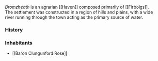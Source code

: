 *Bromzheath* is an agrarian [[Haven]] composed primarily of [[Firbolgs]]. The settlement was constructed in a region of hills and plains, with a wide river running through the town acting as the primary source of water.

### History

### Inhabitants
- [[Baron Clungunford Rose]]  